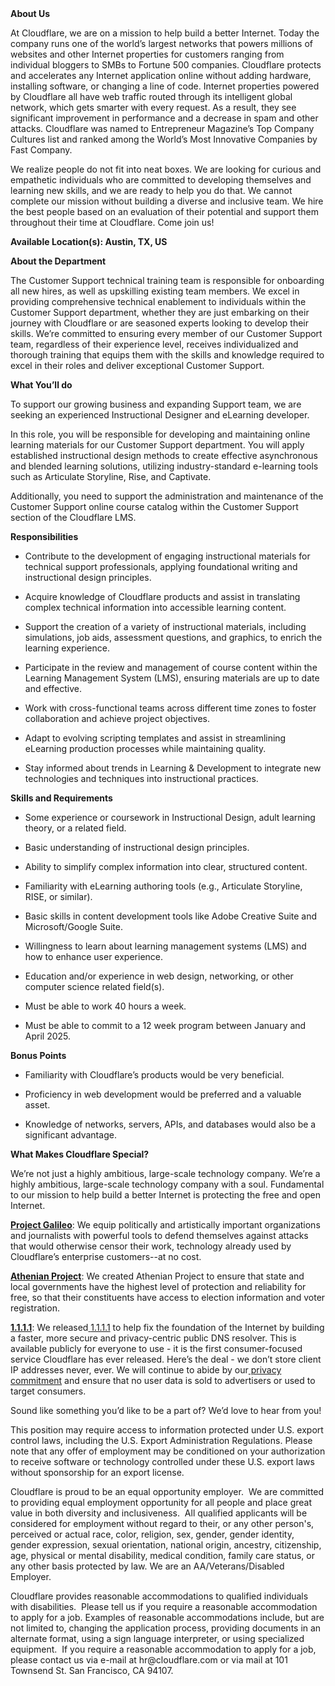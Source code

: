 <div class="content-intro">
	<div><strong>About Us</strong></div>
	<div>
		<p>At Cloudflare, we are on a mission to help build a better Internet. Today the company runs one of the world’s largest networks that powers millions of websites and other Internet properties for customers ranging from individual bloggers to SMBs to Fortune 500 companies. Cloudflare protects and accelerates any Internet application online without adding hardware, installing software, or changing a line of code. Internet properties powered by Cloudflare all have web traffic routed through its intelligent global network, which gets smarter with every request. As a result, they see significant improvement in performance and a decrease in spam and other attacks. Cloudflare was named to Entrepreneur Magazine’s Top Company Cultures list and ranked among the World’s Most Innovative Companies by Fast Company.&nbsp;</p>
		<p><span style="font-weight: 400;">We realize people do not fit into neat boxes. We are looking for curious and empathetic individuals who are committed to developing themselves and learning new skills, and we are ready to help you do that. We cannot complete our mission without building a diverse and inclusive team. We hire the best people based on an evaluation of their potential and support them throughout their time at Cloudflare. Come join us!&nbsp;</span></p>
	</div>
</div>
<p><strong>Available Location(s): Austin, TX, US</strong></p>
<p><strong>About the Department</strong></p>
<p>The Customer Support technical training team is responsible for onboarding all new hires, as well as upskilling existing team members. We excel in providing comprehensive technical enablement to individuals within the Customer Support department, whether they are just embarking on their journey with Cloudflare or are seasoned experts looking to develop their skills. We’re committed to ensuring every member of our Customer Support team, regardless of their experience level, receives individualized and thorough training that equips them with the skills and knowledge required to excel in their roles and deliver exceptional Customer Support.</p>
<p><strong>What You’ll do</strong></p>
<p>To support our growing business and expanding Support team, we are seeking an experienced Instructional Designer and eLearning developer.</p>
<p>In this role, you will be responsible for developing and maintaining online learning materials for our Customer Support department. You will apply established instructional design methods to create effective asynchronous and blended learning solutions, utilizing industry-standard e-learning tools such as Articulate Storyline, Rise, and Captivate.</p>
<p>Additionally, you need to support the administration and maintenance of the Customer Support online course catalog within the Customer Support section of the Cloudflare LMS.</p>
<p><strong>Responsibilities&nbsp;</strong></p>
<ul>
	<li>
		<p>Contribute to the development of engaging instructional materials for technical support professionals, applying foundational writing and instructional design principles.</p>
	</li>
	<li>
		<p>Acquire knowledge of Cloudflare products and assist in translating complex technical information into accessible learning content.</p>
	</li>
	<li>
		<p>Support the creation of a variety of instructional materials, including simulations, job aids, assessment questions, and graphics, to enrich the learning experience.</p>
	</li>
	<li>
		<p>Participate in the review and management of course content within the Learning Management System (LMS), ensuring materials are up to date and effective.</p>
	</li>
	<li>
		<p>Work with cross-functional teams across different time zones to foster collaboration and achieve project objectives.</p>
	</li>
	<li>
		<p>Adapt to evolving scripting templates and assist in streamlining eLearning production processes while maintaining quality.</p>
	</li>
	<li>
		<p>Stay informed about trends in Learning &amp; Development to integrate new technologies and techniques into instructional practices.</p>
	</li>
</ul>
<p><strong>Skills and Requirements</strong></p>
<ul>
	<li>
		<p>Some experience or coursework in Instructional Design, adult learning theory, or a related field.</p>
	</li>
	<li>
		<p>Basic understanding of instructional design principles.</p>
	</li>
	<li>
		<p>Ability to simplify complex information into clear, structured content.</p>
	</li>
	<li>
		<p>Familiarity with eLearning authoring tools (e.g., Articulate Storyline, RISE, or similar).</p>
	</li>
	<li>
		<p>Basic skills in content development tools like Adobe Creative Suite and Microsoft/Google Suite.</p>
	</li>
	<li>
		<p>Willingness to learn about learning management systems (LMS) and how to enhance user experience.</p>
	</li>
	<li>
		<p>Education and/or experience in web design, networking, or other computer science related field(s).</p>
	</li>
	<li>
		<p>Must be able to work 40 hours a week.</p>
	</li>
	<li>
		<p>Must be able to commit to a 12 week program between January and April 2025.</p>
	</li>
</ul>
<p><strong>Bonus Points</strong></p>
<ul>
	<li>
		<p>Familiarity with Cloudflare’s products would be very beneficial.</p>
	</li>
	<li>
		<p>Proficiency in web development would be preferred and a valuable asset.</p>
	</li>
	<li>
		<p>Knowledge of networks, servers, APIs, and databases would also be a significant advantage.</p>
	</li>
</ul>
<div class="content-conclusion">
	<p><strong>What Makes Cloudflare Special?</strong></p>
	<p><span style="font-weight: 400;">We’re not just a highly ambitious, large-scale technology company. We’re a highly ambitious, large-scale technology company with a soul. Fundamental to our mission to help build a better Internet is protecting the free and open Internet.</span></p>
	<p><a href="https://blog.cloudflare.com/protecting-free-expression-online/"><strong>Project Galileo</strong></a><span style="font-weight: 400;">: We equip politically and artistically important organizations and journalists with powerful tools to defend themselves against attacks that would otherwise censor their work, technology already used by Cloudflare’s enterprise customers--at no cost.</span></p>
	<p><strong><a href="https://www.cloudflare.com/athenian/">Athenian Project</a></strong><span style="font-weight: 400;">: We created Athenian Project to ensure that state and local governments have the highest level of protection and reliability for free, so that their constituents have access to election information and voter registration.</span></p>
	<p><a href="https://1.1.1.1/"><strong>1.1.1.1</strong></a><span style="font-weight: 400;">: We released</span><a href="https://1.1.1.1/"> <span style="font-weight: 400;">1.1.1.1</span></a><span style="font-weight: 400;"> to help fix the foundation of the Internet by building a faster, more secure and privacy-centric public DNS resolver. This is available publicly for everyone to use - it is the first consumer-focused service Cloudflare has ever released. Here’s the deal - we don’t store client IP addresses never, ever. We will continue to abide by our</span><a href="https://developers.cloudflare.com/1.1.1.1/privacy/public-dns-resolver"> privacy commitment</a><span style="font-weight: 400;"> and ensure that no user data is sold to advertisers or used to target consumers.</span></p>
	<p><span style="font-weight: 400;">Sound like something you’d like to be a part of? We’d love to hear from you!</span></p>
	<p><span style="font-weight: 400;">This position may require access to information protected under U.S. export control laws, including the U.S. Export Administration Regulations. Please note that any offer of employment may be conditioned on your authorization to receive software or technology controlled under these U.S. export laws without sponsorship for an export license.</span></p>
	<p><span style="font-weight: 400;">Cloudflare is proud to be an equal opportunity employer. &nbsp;We are committed to providing equal employment opportunity for all people and place great value in both diversity and inclusiveness. &nbsp;All qualified applicants will be considered for employment without regard to their, or any other person's, perceived or actual</span> <span style="font-weight: 400;">race, color, religion, sex, gender, gender identity, gender expression, sexual orientation, national origin, ancestry, citizenship, age, physical or mental disability, medical condition, family care status, or any other basis protected by law. </span><span style="font-weight: 400;">We are an AA/Veterans/Disabled Employer.</span></p>
	<p><span style="font-weight: 400;">Cloudflare provides reasonable accommodations to qualified individuals with disabilities. &nbsp;Please tell us if you require a reasonable accommodation to apply for a job. Examples of reasonable accommodations include, but are not limited to, changing the application process, providing documents in an alternate format, using a sign language interpreter, or using specialized equipment. &nbsp;If you require a reasonable accommodation to apply for a job, please contact us via e-mail at </span><span style="font-weight: 400;">hr@cloudflare.com</span><span style="font-weight: 400;"> or via mail at 101 Townsend St. San Francisco, CA 94107.</span></p>
</div>
